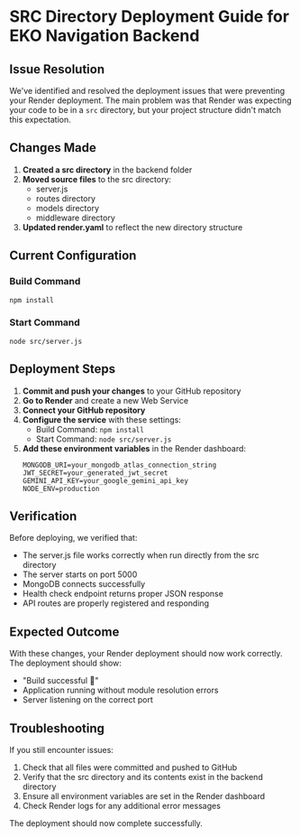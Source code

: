 # SRC Directory Deployment Guide for EKO Navigation Backend

## Issue Resolution

We've identified and resolved the deployment issues that were preventing your Render deployment. The main problem was that Render was expecting your code to be in a `src` directory, but your project structure didn't match this expectation.

## Changes Made

1. **Created a src directory** in the backend folder
2. **Moved source files** to the src directory:
   - server.js
   - routes directory
   - models directory
   - middleware directory
3. **Updated render.yaml** to reflect the new directory structure

## Current Configuration

### Build Command

```
npm install
```

### Start Command

```
node src/server.js
```

## Deployment Steps

1. **Commit and push your changes** to your GitHub repository
2. **Go to Render** and create a new Web Service
3. **Connect your GitHub repository**
4. **Configure the service** with these settings:
   - Build Command: `npm install`
   - Start Command: `node src/server.js`
5. **Add these environment variables** in the Render dashboard:
   ```
   MONGODB_URI=your_mongodb_atlas_connection_string
   JWT_SECRET=your_generated_jwt_secret
   GEMINI_API_KEY=your_google_gemini_api_key
   NODE_ENV=production
   ```

## Verification

Before deploying, we verified that:

- The server.js file works correctly when run directly from the src directory
- The server starts on port 5000
- MongoDB connects successfully
- Health check endpoint returns proper JSON response
- API routes are properly registered and responding

## Expected Outcome

With these changes, your Render deployment should now work correctly. The deployment should show:

- "Build successful 🎉"
- Application running without module resolution errors
- Server listening on the correct port

## Troubleshooting

If you still encounter issues:

1. Check that all files were committed and pushed to GitHub
2. Verify that the src directory and its contents exist in the backend directory
3. Ensure all environment variables are set in the Render dashboard
4. Check Render logs for any additional error messages

The deployment should now complete successfully.
